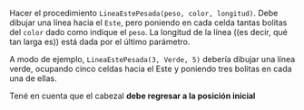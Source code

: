 Hacer el procedimiento `LineaEstePesada(peso, color, longitud)`. Debe dibujar una línea hacia el `Este`, pero poniendo en cada celda tantas bolitas del `color` dado como indique el `peso`. La longitud de la línea ((es decir, qué tan larga es)) está dada por el último parámetro.

A modo de ejemplo, `LineaEstePesada(3, Verde, 5)` debería dibujar una línea verde, ocupando cinco celdas hacia el Este y poniendo tres bolitas en cada una de ellas.

Tené en cuenta que el cabezal **debe regresar a la posición inicial**